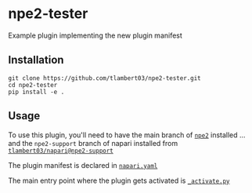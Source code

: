 # npe2-tester

Example plugin implementing the new plugin manifest

## Installation

```
git clone https://github.com/tlambert03/npe2-tester.git
cd npe2-tester
pip install -e .
```

## Usage

To use this plugin, you'll need to have the main branch of [`npe2`](https://github.com/tlambert03/npe2) installed ... and the `npe2-support` branch of napari installed from [`tlambert03/napari@npe2-support`](https://github.com/tlambert03/napari/tree/npe2-support)

The plugin manifest is declared in [`napari.yaml`](https://github.com/tlambert03/npe2-tester/blob/main/npe2_tester/napari.yaml)

The main entry point where the plugin gets activated is [`_activate.py`](https://github.com/tlambert03/npe2-tester/blob/main/npe2_tester/_activate.py)


